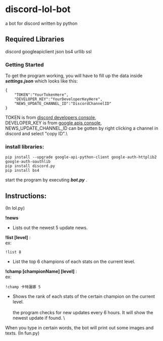 # discord-lol-bot
a bot for discord written by python

## Required Libraries

discord
googleapiclient
json
bs4
urllib
ssl

### Getting Started

To get the program working, you will have to fill up the data inside _**settings.json**_ which looks like this:
``` 
{
   	"TOKEN":"YourTokenHere",
	"DEVELOPER_KEY":"YourDeveloperKeyHere",
	"NEWS_UPDATE_CHANNEL_ID":"DiscordChannelID"
}
```
TOKEN is from [discord developers console](https://discord.com/developers/applications/),\
DEVELOPER_KEY is from [google apis console](https://console.developers.google.com/apis/credentials),\
NEWS_UPDATE_CHANNEL_ID can be gotten by right clicking a channel in discord and select "copy ID".\


### install libraries:

```
pip install --upgrade google-api-python-client google-auth-httplib2 google-auth-oauthlib
pip install discord.py
pip install bs4
```

start the program by executing _**bot.py**_ .


## Instructions: 

(In lol.py) 

**!news** 
* Lists out the newest 5 update news. 
 
**!list [level]** :\
ex: 
``` 
!list 8
``` 
* List the top 6 champions of each stats on the current level. 
 
**!champ [championName] [level]** :\
ex: 
``` 
!champ 卡特蓮娜 5
``` 
* Shows the rank of each stats of the certain champion on the current level. \
\
the program checks for new updates every 6 hours. It will show the newest update if found. \

When you type in certain words, the bot will print out some images and texts. (In fun.py)
